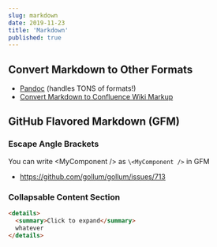 ```yaml
---
slug: markdown
date: 2019-11-23
title: 'Markdown'
published: true
---
```


## Convert Markdown to Other Formats

- [Pandoc](https://pandoc.org/) (handles TONS of formats!)
- [Convert Markdown to Confluence Wiki Markup](https://techtricks.io/markdown-to-confluence-wiki-markup/)

## GitHub Flavored Markdown (GFM)

### Escape Angle Brackets

You can write \<MyComponent /> as `\<MyComponent />` in GFM

- https://github.com/gollum/gollum/issues/713

### Collapsable Content Section

```html
<details>
  <summary>Click to expand</summary>
  whatever
</details>
```
